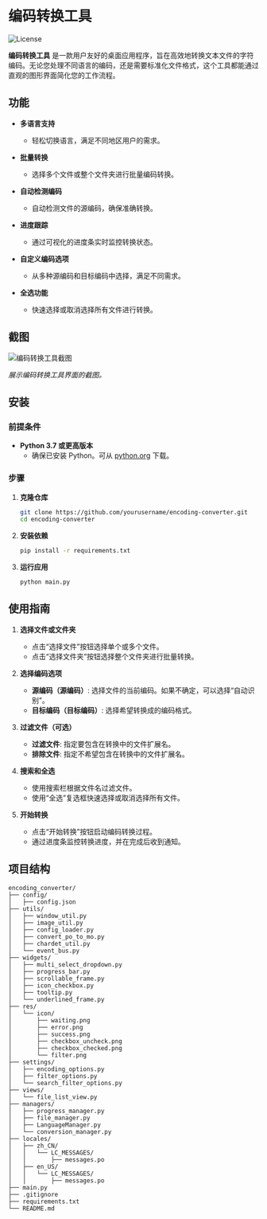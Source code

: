 # 编码转换工具

![License](https://img.shields.io/badge/license-MIT-blue.svg)

**编码转换工具** 是一款用户友好的桌面应用程序，旨在高效地转换文本文件的字符编码。无论您处理不同语言的编码，还是需要标准化文件格式，这个工具都能通过直观的图形界面简化您的工作流程。

## 功能

- **多语言支持**
  - 轻松切换语言，满足不同地区用户的需求。
  
- **批量转换**
  - 选择多个文件或整个文件夹进行批量编码转换。
  
- **自动检测编码**
  - 自动检测文件的源编码，确保准确转换。
  
- **进度跟踪**
  - 通过可视化的进度条实时监控转换状态。
  
- **自定义编码选项**
  - 从多种源编码和目标编码中选择，满足不同需求。
  
- **全选功能**
  - 快速选择或取消选择所有文件进行转换。

## 截图

![编码转换工具截图](https://github.com/user-attachments/assets/19555e6d-98d8-42a6-b12e-47ceede3d93d)

*展示编码转换工具界面的截图。*

## 安装

### 前提条件

- **Python 3.7 或更高版本**
  - 确保已安装 Python。可从 [python.org](https://www.python.org/downloads/) 下载。

### 步骤

1. **克隆仓库**

    ```bash
    git clone https://github.com/yourusername/encoding-converter.git
    cd encoding-converter

2. **安装依赖**

    ```bash
    pip install -r requirements.txt
    ```

3. **运行应用**

    ```bash
    python main.py
    ```

## 使用指南

1. **选择文件或文件夹**

    - 点击“选择文件”按钮选择单个或多个文件。
    - 点击“选择文件夹”按钮选择整个文件夹进行批量转换。

2. **选择编码选项**

    - **源编码（源编码）**: 选择文件的当前编码。如果不确定，可以选择“自动识别”。
    - **目标编码（目标编码）**: 选择希望转换成的编码格式。

3. **过滤文件（可选）**

    - **过滤文件**: 指定要包含在转换中的文件扩展名。
    - **排除文件**: 指定不希望包含在转换中的文件扩展名。

4. **搜索和全选**

    - 使用搜索栏根据文件名过滤文件。
    - 使用“全选”复选框快速选择或取消选择所有文件。

5. **开始转换**

    - 点击“开始转换”按钮启动编码转换过程。
    - 通过进度条监控转换进度，并在完成后收到通知。

## 项目结构

    encoding_converter/
    ├── config/
    │   ├── config.json 
    ├── utils/
    │   ├── window_util.py 
    │   ├── image_util.py 
    │   ├── config_loader.py 
    │   ├── convert_po_to_mo.py 
    │   ├── chardet_util.py 
    │   └── event_bus.py 
    ├── widgets/
    │   ├── multi_select_dropdown.py 
    │   ├── progress_bar.py 
    │   ├── scrollable_frame.py 
    │   ├── icon_checkbox.py 
    │   ├── tooltip.py 
    │   └── underlined_frame.py 
    ├── res/ 
    │   └── icon/ 
    │       ├── waiting.png 
    │       ├── error.png 
    │       ├── success.png 
    │       ├── checkbox_uncheck.png 
    │       ├── checkbox_checked.png 
    │       └── filter.png 
    ├── settings/ 
    │   ├── encoding_options.py 
    │   ├── filter_options.py 
    │   └── search_filter_options.py 
    ├── views/ 
    │   └── file_list_view.py 
    ├── managers/ 
    │   ├── progress_manager.py 
    │   ├── file_manager.py
    │   ├── LanguageManager.py
    │   └── conversion_manager.py 
    ├── locales/ 
    │   ├── zh_CN/ 
    │   │   └── LC_MESSAGES/ 
    │   │       ├── messages.po 
    │   ├── en_US/ 
    │   │   └── LC_MESSAGES/ 
    │   │       ├── messages.po 
    ├── main.py
    ├── .gitignore
    ├── requirements.txt
    └── README.md
